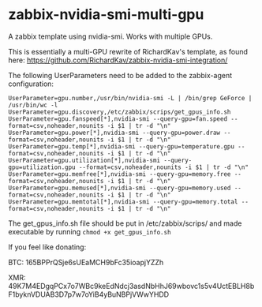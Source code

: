 # zabbix-nvidia-smi-multi-gpu
A zabbix template using nvidia-smi. Works with multiple GPUs. 

This is essentially a multi-GPU rewrite of RichardKav's template, as found here: https://github.com/RichardKav/zabbix-nvidia-smi-integration/

The following UserParameters need to be added to the zabbix-agent configuration: 

```
UserParameter=gpu.number,/usr/bin/nvidia-smi -L | /bin/grep GeForce | /usr/bin/wc -l
UserParameter=gpu.discovery,/etc/zabbix/scrips/get_gpus_info.sh
UserParameter=gpu.fanspeed[*],nvidia-smi --query-gpu=fan.speed --format=csv,noheader,nounits -i $1 | tr -d "\n"
UserParameter=gpu.power[*],nvidia-smi --query-gpu=power.draw --format=csv,noheader,nounits -i $1 | tr -d "\n"
UserParameter=gpu.temp[*],nvidia-smi --query-gpu=temperature.gpu --format=csv,noheader,nounits -i $1 | tr -d "\n"
UserParameter=gpu.utilization[*],nvidia-smi --query-gpu=utilization.gpu --format=csv,noheader,nounits -i $1 | tr -d "\n"
UserParameter=gpu.memfree[*],nvidia-smi --query-gpu=memory.free --format=csv,noheader,nounits -i $1 | tr -d "\n"
UserParameter=gpu.memused[*],nvidia-smi --query-gpu=memory.used --format=csv,noheader,nounits -i $1 | tr -d "\n"
UserParameter=gpu.memtotal[*],nvidia-smi --query-gpu=memory.total --format=csv,noheader,nounits -i $1 | tr -d "\n"
```

The get_gpus_info.sh file should be put in /etc/zabbix/scrips/ and made executable by running ```chmod +x get_gpus_info.sh```

If you feel like donating:

BTC: 165BPPrQSje6sUEaMCH9bFc35ioapjYZZh

XMR: 49K7M4EDgqPCx7o7WBc9keEdNdcj3asdNbHhJ69wbovc1s5v4UctEBLH8bF1byknVDUAB3D7p7w7oYiB4yBuNBPjVWwYHDD

